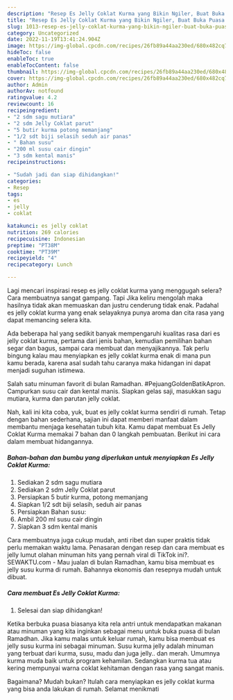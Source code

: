 ```yaml
---
description: "Resep Es Jelly Coklat Kurma yang Bikin Ngiler, Buat Buka Puasa Bisa Manjain Lidah"
title: "Resep Es Jelly Coklat Kurma yang Bikin Ngiler, Buat Buka Puasa Bisa Manjain Lidah"
slug: 1013-resep-es-jelly-coklat-kurma-yang-bikin-ngiler-buat-buka-puasa-bisa-manjain-lidah
category: Uncategorized
date: 2022-11-19T13:41:24.904Z
image: https://img-global.cpcdn.com/recipes/26fb89a44aa230ed/680x482cq70/es-jelly-coklat-kurma-foto-resep-utama.jpg
hideToc: false
enableToc: true
enableTocContent: false
thumbnail: https://img-global.cpcdn.com/recipes/26fb89a44aa230ed/680x482cq70/es-jelly-coklat-kurma-foto-resep-utama.jpg
cover: https://img-global.cpcdn.com/recipes/26fb89a44aa230ed/680x482cq70/es-jelly-coklat-kurma-foto-resep-utama.jpg
author: Admin
authorAv: notfound
ratingvalue: 4.2
reviewcount: 16
recipeingredient:
- "2 sdm sagu mutiara"
- "2 sdm Jelly Coklat parut"
- "5 butir kurma potong memanjang"
- "1/2 sdt biji selasih seduh air panas"
- " Bahan susu"
- "200 ml susu cair dingin"
- "3 sdm kental manis"
recipeinstructions:

- "Sudah jadi dan siap dihidangkan!"
categories:
- Resep
tags:
- es
- jelly
- coklat

katakunci: es jelly coklat 
nutrition: 269 calories
recipecuisine: Indonesian
preptime: "PT38M"
cooktime: "PT39M"
recipeyield: "4"
recipecategory: Lunch

---
```



Lagi mencari inspirasi resep es jelly coklat kurma yang menggugah selera? Cara membuatnya sangat gampang. Tapi Jika keliru mengolah maka hasilnya tidak akan memuaskan dan justru cenderung tidak enak. Padahal es jelly coklat kurma yang enak selayaknya punya aroma dan cita rasa yang dapat memancing selera kita.


Ada beberapa hal yang sedikit banyak mempengaruhi kualitas rasa dari es jelly coklat kurma, pertama dari jenis bahan, kemudian pemilihan bahan segar dan bagus, sampai cara membuat dan menyajikannya. Tak perlu bingung kalau mau menyiapkan es jelly coklat kurma enak di mana pun kamu berada, karena asal sudah tahu caranya maka hidangan ini dapat menjadi suguhan istimewa.

Salah satu minuman favorit di bulan Ramadhan. #PejuangGoldenBatikApron. Campurkan susu cair dan kental manis. Siapkan gelas saji, masukkan sagu mutiara, kurma dan parutan jelly coklat.


Nah, kali ini kita coba, yuk, buat es jelly coklat kurma sendiri di rumah. Tetap dengan bahan sederhana, sajian ini dapat memberi manfaat dalam membantu menjaga kesehatan tubuh kita. Kamu dapat membuat Es Jelly Coklat Kurma memakai 7 bahan dan 0 langkah pembuatan. Berikut ini cara dalam membuat hidangannya.

<!--inarticleads1-->

##### Bahan-bahan dan bumbu yang diperlukan untuk menyiapkan Es Jelly Coklat Kurma:

1. Sediakan 2 sdm sagu mutiara
1. Sediakan 2 sdm Jelly Coklat parut
1. Persiapkan 5 butir kurma, potong memanjang
1. Siapkan 1/2 sdt biji selasih, seduh air panas
1. Persiapkan  Bahan susu:
1. Ambil 200 ml susu cair dingin
1. Siapkan 3 sdm kental manis


Cara membuatnya juga cukup mudah, anti ribet dan super praktis tidak perlu memakan waktu lama. Penasaran dengan resep dan cara membuat es jelly lumut olahan minuman hits yang pernah viral di TikTok ini?. SEWAKTU.com - Mau jualan di bulan Ramadhan, kamu bisa membuat es jelly susu kurma di rumah. Bahannya ekonomis dan resepnya mudah untuk dibuat. 

<!--inarticleads2-->

##### Cara membuat Es Jelly Coklat Kurma:


1. Selesai dan siap dihidangkan!

Ketika berbuka puasa biasanya kita rela antri untuk mendapatkan makanan atau minuman yang kita inginkan sebagai menu untuk buka puasa di bulan Ramadhan. Jika kamu malas untuk keluar rumah, kamu bisa membuat es jelly susu kurma ini sebagai minuman. Susu kurma jelly adalah minuman yang terbuat dari kurma, susu, madu dan juga jelly.. dan merah. Umumnya kurma muda baik untuk program kehamilan. Sedangkan kurma tua atau kering mempunyai warna coklat kehitaman dengan rasa yang sangat manis. 

Bagaimana? Mudah bukan? Itulah cara menyiapkan es jelly coklat kurma yang bisa anda lakukan di rumah. Selamat menikmati
